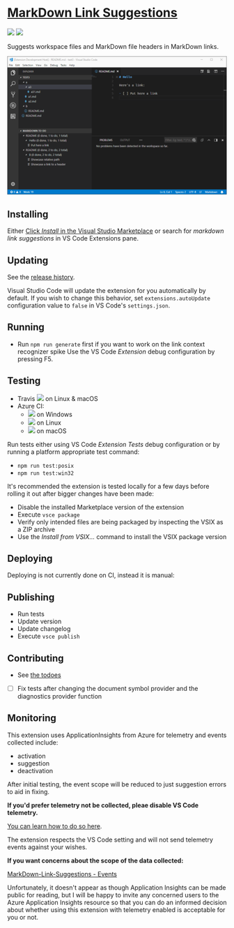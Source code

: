 # [MarkDown Link Suggestions](https://marketplace.visualstudio.com/items?itemName=TomasHubelbauer.vscode-markdown-link-suggestions)

[![](https://vsmarketplacebadge.apphb.com/installs-short/TomasHubelbauer.vscode-markdown-link-suggestions.svg)](https://marketplace.visualstudio.com/items?itemName=TomasHubelbauer.vscode-markdown-link-suggestions)
[![](https://vsmarketplacebadge.apphb.com/downloads-short/TomasHubelbauer.vscode-markdown-link-suggestions.svg)](https://marketplace.visualstudio.com/items?itemName=TomasHubelbauer.vscode-markdown-link-suggestions)

Suggests workspace files and MarkDown file headers in MarkDown links.

![Screenshot](screenshot.gif)

## Installing

Either [Click *Install* in the Visual Studio Marketplace](https://marketplace.visualstudio.com/items?itemName=TomasHubelbauer.vscode-markdown-link-suggestions)
or search for *markdown link suggestions* in VS Code Extensions pane.

## Updating

See the [release history](CHANGELOG.md).

Visual Studio Code will update the extension for you automatically by default.
If you wish to change this behavior, set `extensions.autoUpdate` configuration value to `false` in VS Code's `settings.json`.

## Running

- Run `npm run generate` first if you want to work on the link context recognizer spike
Use the VS Code *Extension* debug configuration by pressing F5.

## Testing

- Travis [![](https://travis-ci.org/TomasHubelbauer/vscode-markdown-link-suggestions.svg?branch=master)](https://travis-ci.org/TomasHubelbauer/vscode-markdown-link-suggestions) on Linux & macOS
- Azure CI:
  - [![](https://tomashubelbauer.visualstudio.com/VSCode/_apis/build/status/MarkDown%20Link%20Suggestions%20Windows)](https://tomashubelbauer.visualstudio.com/VSCode/_build/latest?definitionId=4) on Windows
  - [![](https://tomashubelbauer.visualstudio.com/VSCode/_apis/build/status/MarkDown%20Link%20Suggestions%20Linux)](https://tomashubelbauer.visualstudio.com/VSCode/_build/latest?definitionId=3) on Linux
  - [![](https://tomashubelbauer.visualstudio.com/VSCode/_apis/build/status/MarkDown%20Link%20Suggestions%20macOS)](https://tomashubelbauer.visualstudio.com/VSCode/_build/latest?definitionId=2) on macOS

Run tests either using VS Code *Extension Tests* debug configuration or by running a platform appropriate test command:

- `npm run test:posix`
- `npm run test:win32`

It's recommended the extension is tested locally for a few days before rolling it out after bigger changes have been made:

- Disable the installed Marketplace version of the extension
- Execute `vsce package`
- Verify only intended files are being packaged by inspecting the VSIX as a ZIP archive
- Use the *Install from VSIX…* command to install the VSIX package version

## Deploying

Deploying is not currently done on CI, instead it is manual:

## Publishing

- Run tests
- Update version
- Update changelog
- Execute `vsce publish`

## Contributing

- See [the todoes](todo)
- [ ] Fix tests after changing the document symbol provider and the diagnostics provider function

## Monitoring

This extension uses ApplicationInsights from Azure for telemetry and events collected include:

- activation
- suggestion
- deactivation

After initial testing, the event scope will be reduced to just suggestion errors to aid in fixing.

**If you'd prefer telemetry not be collected, pleae disable VS Code telemetry.**

[You can learn how to do so here](https://code.visualstudio.com/docs/supporting/FAQ#_how-to-disable-telemetry-reporting).

The extension respects the VS Code setting and will not send telemetry events against your wishes.

**If you want concerns about the scope of the data collected:**

[MarkDown-Link-Suggestions - Events](https://portal.azure.com/#@tomashubelbauerlive.onmicrosoft.com/resource/subscriptions/808a4574-3b06-4368-ab54-bb29b1da0974/resourcegroups/VSCode-Extensions/providers/microsoft.insights/components/MarkDown-Link-Suggestions/events)

Unfortunately, it doesn't appear as though Application Insights can be made public for reading,
but I will be happy to invite any concerned users to the Azure Application Insights resource
so that you can do an informed decision about whether using this extension with telemetry
enabled is acceptable for you or not.
